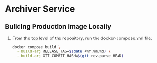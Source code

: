 # Archiver Service

## Building Production Image Locally

1. From the top level of the repository, run the docker-compose.yml file:
    ```bash
    docker compose build \
      --build-arg RELEASE_TAG=$(date +%Y.%m.%d) \
      --build-arg GIT_COMMIT_HASH=$(git rev-parse HEAD)
    ```

